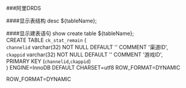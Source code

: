 ###阿里DRDS

####显示表结构
desc ${tableName};

####显示建表语句
show create table ${tableName};  
CREATE TABLE `ck_stat_remain` (  
  `channelid` varchar(32) NOT NULL DEFAULT '' COMMENT '渠道ID',  
  `ckappid` varchar(32) NOT NULL DEFAULT '' COMMENT '游戏ID',  
  PRIMARY KEY (`channelid`,`ckappid`)  
) ENGINE=InnoDB DEFAULT CHARSET=utf8 ROW_FORMAT=DYNAMIC  
  
ROW_FORMAT=DYNAMIC
####

